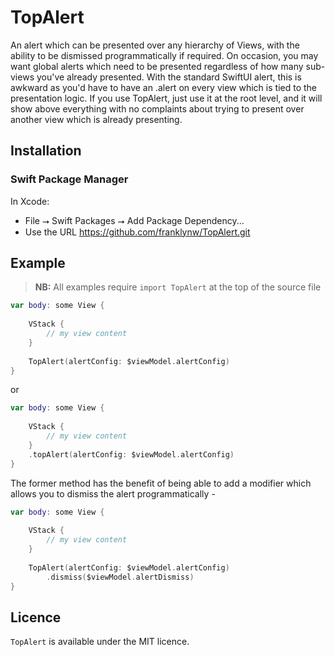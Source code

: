 # TopAlert

An alert which can be presented over any hierarchy of Views, with the ability to be dismissed programmatically if required. On occasion, you may want global alerts which need to be presented regardless of how many sub-views you've already presented. With the standard SwiftUI alert, this is awkward as you'd have to have an .alert on every view which is tied to the presentation logic. If you use TopAlert, just use it at the root level, and it will show above everything with no complaints about trying to present over another view which is already presenting.


## Installation

### Swift Package Manager

In Xcode:
* File ⭢ Swift Packages ⭢ Add Package Dependency...
* Use the URL https://github.com/franklynw/TopAlert.git


## Example

> **NB:** All examples require `import TopAlert` at the top of the source file


```swift
var body: some View {
    
    VStack {
        // my view content
    }
    
    TopAlert(alertConfig: $viewModel.alertConfig)
}
```

or 

```swift
var body: some View {
    
    VStack {
        // my view content
    }
    .topAlert(alertConfig: $viewModel.alertConfig)
}
```

The former method has the benefit of being able to add a modifier which allows you to dismiss the alert programmatically -

```swift
var body: some View {
    
    VStack {
        // my view content
    }
    
    TopAlert(alertConfig: $viewModel.alertConfig)
        .dismiss($viewModel.alertDismiss)
}
```


## Licence  

`TopAlert` is available under the MIT licence.

